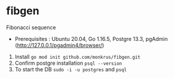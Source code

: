 # fibgen
Fibonacci sequence 

* Prerequisites : Ubuntu 20.04, Go 1.16.5, Postgre 13.3, pgAdmin (http://127.0.0.1/pgadmin4/browser/)


1. Install `go mod init github.com/monkrus/fibgen.git` 
2. Confirm postgre installation `psql --version`
3. To start the DB `sudo -i -u postgres` and `psql`






